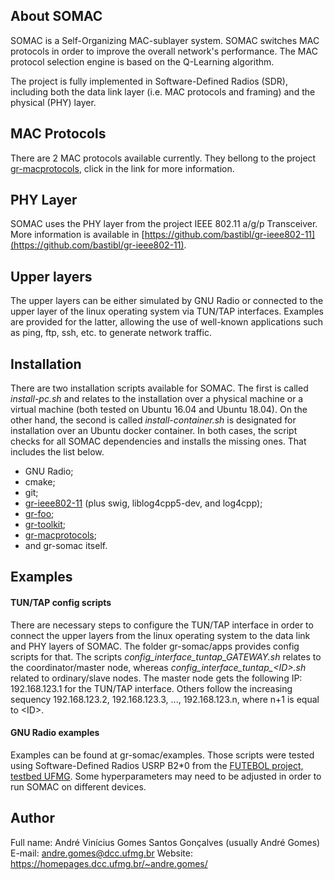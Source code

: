 ## About SOMAC
SOMAC is a Self-Organizing MAC-sublayer system. SOMAC switches MAC protocols in order to improve the overall network's performance. The MAC protocol selection engine is based on the Q-Learning algorithm.

The project is fully implemented in Software-Defined Radios (SDR), including both the data link layer (i.e. MAC protocols and framing) and the physical (PHY) layer.

## MAC Protocols
There are 2 MAC protocols available currently. They bellong to the project [gr-macprotocols](https://github.com/andreviniciusgsg/gr-macprotocols), click in the link for more information.

## PHY Layer
SOMAC uses the PHY layer from the project IEEE 802.11 a/g/p Transceiver. More information is available in [https://github.com/bastibl/gr-ieee802-11](https://github.com/bastibl/gr-ieee802-11).

## Upper layers
The upper layers can be either simulated by GNU Radio or connected to the upper layer of the linux operating system via TUN/TAP interfaces. Examples are provided for the latter, allowing the use of well-known applications such as ping, ftp, ssh, etc. to generate network traffic.

## Installation
There are two installation scripts available for SOMAC. The first is called *install-pc.sh* and relates to the installation over a physical machine or a virtual machine (both tested on Ubuntu 16.04 and Ubuntu 18.04). On the other hand, the second is called *install-container.sh* is designated for installation over an Ubuntu docker container. In both cases, the script checks for all SOMAC dependencies and installs the missing ones. That includes the list below.

* GNU Radio;
* cmake;
* git;
* [gr-ieee802-11](https://github.com/avgsg/gr-ieee802-11) (plus swig, liblog4cpp5-dev, and log4cpp);
* [gr-foo](https://github.com/bastibl/gr-foo);
* [gr-toolkit](https://github.com/avgsg/gr-toolkit);
* [gr-macprotocols](https://github.com/avgsg/gr-macprotocols);
* and gr-somac itself.

## Examples

#### TUN/TAP config scripts
There are necessary steps to configure the TUN/TAP interface in order to connect the upper layers from the linux operating system to the data link and PHY layers of SOMAC. The folder gr-somac/apps provides config scripts for that. The scripts *config_interface_tuntap_GATEWAY.sh* relates to the coordinator/master node, whereas *config_interface_tuntap_\<ID\>.sh* related to ordinary/slave nodes. The master node gets the following IP: 192.168.123.1 for the TUN/TAP interface. Others follow the increasing sequency 192.168.123.2, 192.168.123.3, ..., 192.168.123.n, where n+1 is equal to \<ID\>.

#### GNU Radio examples
Examples can be found at gr-somac/examples. Those scripts were tested using Software-Defined Radios USRP B2\*0 from the [FUTEBOL project, testbed UFMG](http://futebol.dcc.ufmg.br/). Some hyperparameters may need to be adjusted in order to run SOMAC on different devices.

## Author
Full name: André Vinícius Gomes Santos Gonçalves (usually André Gomes) <br />
E-mail: andre.gomes@dcc.ufmg.br
Website: https://homepages.dcc.ufmg.br/~andre.gomes/